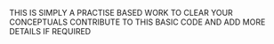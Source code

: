 THIS IS SIMPLY A PRACTISE BASED WORK TO CLEAR YOUR CONCEPTUALS CONTRIBUTE TO THIS BASIC CODE AND ADD MORE DETAILS IF REQUIRED
